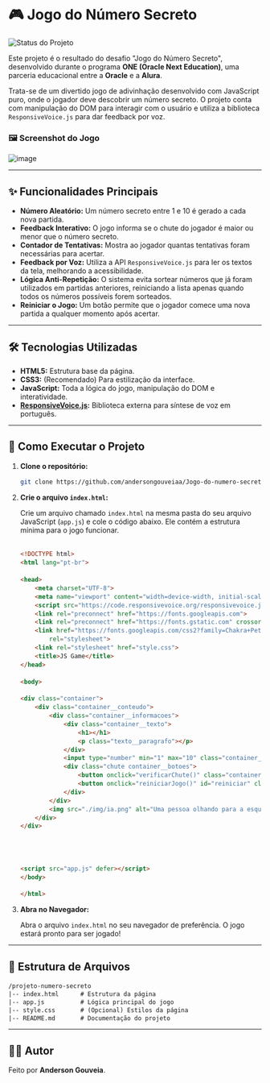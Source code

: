 # 🎮 Jogo do Número Secreto

![Status do Projeto](https://img.shields.io/badge/status-concluído-brightgreen)

Este projeto é o resultado do desafio "Jogo do Número Secreto", desenvolvido durante o programa **ONE (Oracle Next Education)**, uma parceria educacional entre a **Oracle** e a **Alura**.

Trata-se de um divertido jogo de adivinhação desenvolvido com JavaScript puro, onde o jogador deve descobrir um número secreto. O projeto conta com manipulação do DOM para interagir com o usuário e utiliza a biblioteca `ResponsiveVoice.js` para dar feedback por voz.

### 🖼️ Screenshot do Jogo
<img width="1919" height="906" alt="image" src="https://github.com/user-attachments/assets/80a62f1c-515e-4693-82b8-2b7704c3afa9" />

---

## ✨ Funcionalidades Principais

- **Número Aleatório:** Um número secreto entre 1 e 10 é gerado a cada nova partida.
- **Feedback Interativo:** O jogo informa se o chute do jogador é maior ou menor que o número secreto.
- **Contador de Tentativas:** Mostra ao jogador quantas tentativas foram necessárias para acertar.
- **Feedback por Voz:** Utiliza a API `ResponsiveVoice.js` para ler os textos da tela, melhorando a acessibilidade.
- **Lógica Anti-Repetição:** O sistema evita sortear números que já foram utilizados em partidas anteriores, reiniciando a lista apenas quando todos os números possíveis forem sorteados.
- **Reiniciar o Jogo:** Um botão permite que o jogador comece uma nova partida a qualquer momento após acertar.

---

## 🛠️ Tecnologias Utilizadas

- **HTML5:** Estrutura base da página.
- **CSS3:** (Recomendado) Para estilização da interface.
- **JavaScript:** Toda a lógica do jogo, manipulação do DOM e interatividade.
- **[ResponsiveVoice.js](https://responsivevoice.org/):** Biblioteca externa para síntese de voz em português.

---

## 🚀 Como Executar o Projeto

1.  **Clone o repositório:**

    ```bash
    git clone https://github.com/andersongouveiaa/Jogo-do-numero-secreto
    ```

2.  **Crie o arquivo `index.html`:**
    
    Crie um arquivo chamado `index.html` na mesma pasta do seu arquivo JavaScript (`app.js`) e cole o código abaixo. Ele contém a estrutura mínima para o jogo funcionar.

    ```html
     
    <!DOCTYPE html>
    <html lang="pt-br">
    
    <head>
        <meta charset="UTF-8">
        <meta name="viewport" content="width=device-width, initial-scale=1.0">
        <script src="https://code.responsivevoice.org/responsivevoice.js"></script>
        <link rel="preconnect" href="https://fonts.googleapis.com">
        <link rel="preconnect" href="https://fonts.gstatic.com" crossorigin>
        <link href="https://fonts.googleapis.com/css2?family=Chakra+Petch:wght@700&family=Inter:wght@400;700&display=swap"
            rel="stylesheet">
        <link rel="stylesheet" href="style.css">
        <title>JS Game</title>
    </head>
    
    <body>

    <div class="container">
        <div class="container__conteudo">
            <div class="container__informacoes">
                <div class="container__texto">
                    <h1></h1>
                    <p class="texto__paragrafo"></p>
                </div>
                <input type="number" min="1" max="10" class="container__input">
                <div class="chute container__botoes">
                    <button onclick="verificarChute()" class="container__botao">Chutar</button>
                    <button onclick="reiniciarJogo()" id="reiniciar" class="container__botao" disabled>Novo jogo</button>
                </div>
            </div>
            <img src="./img/ia.png" alt="Uma pessoa olhando para a esquerda" class="container__imagem-pessoa" />
        </div>
    </div>




    <script src="app.js" defer></script>
    </body>
    
    </html>

    ```

3.  **Abra no Navegador:**
    
    Abra o arquivo `index.html` no seu navegador de preferência. O jogo estará pronto para ser jogado!

---

## 📂 Estrutura de Arquivos
    /projeto-numero-secreto
    |-- index.html      # Estrutura da página
    |-- app.js          # Lógica principal do jogo
    |-- style.css       # (Opcional) Estilos da página
    |-- README.md       # Documentação do projeto
---

## 👨‍💻 Autor

Feito por **Anderson Gouveia**.

